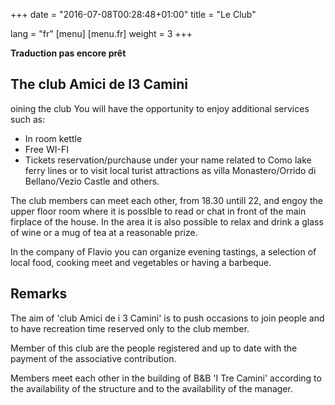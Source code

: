 +++
date = "2016-07-08T00:28:48+01:00"
title = "Le Club"

lang = "fr"
[menu]
  [menu.fr]
    weight = 3
+++


<div class="alert alert-warning" role="alert">
  <b>Traduction pas encore prêt</b>
</div>


The club Amici de I3 Camini
---------------------------
oining the club You will have the opportunity to enjoy additional services such as:

  * In room kettle
  * Free WI-FI
  * Tickets reservation/purchause under your name related to Como lake ferry lines or to visit local turist attractions as villa Monastero/Orrido di Bellano/Vezio Castle and others.

The club members can meet each other, from 18.30 untill 22, and engoy the upper floor room where it is posslble to read or chat in front of the main firplace of the house.
In the area it is also possible to relax and drink a glass of wine or a mug of tea at a reasonable prize.

In the company of Flavio you can organize evening tastings, a selection of local food, cooking meet and vegetables or having a barbeque. 


Remarks
-------
The aim of 'club Amici de i 3 Camini' is to push occasions to join people and to have recreation time reserved only to the club member.

Member of this club are the people registered and up to date with the payment of the associative contribution.

Members meet each other in the building of B&B 'I Tre Camini' according to the availability of the structure and to the availability of the manager.
